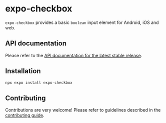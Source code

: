 # expo-checkbox

`expo-checkbox` provides a basic `boolean` input element for Android, iOS and web.

## API documentation

Please refer to the [API documentation for the latest stable release](https://docs.expo.dev/versions/latest/sdk/checkbox/).

## Installation

```sh
npx expo install expo-checkbox
```

## Contributing

Contributions are very welcome! Please refer to guidelines described in the [contributing guide](https://github.com/expo/expo#contributing).

